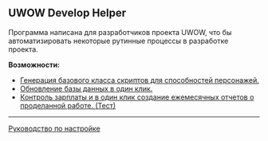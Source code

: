## UWOW Develop Helper

Программа написана для разработчиков проекта UWOW, что бы автоматизировать некоторые рутинные процессы в разработке проекта.

**Возможности:**

* [Генерация базового класса скриптов для способностей персонажей.](Docs/CodeGenerator/CodeGenerator.md)
* [Обновление базы данных в один клик.](Docs/DBUpdater/DB_Updater.md)
* [Контроль зарплаты и в один клик создание ежемесячных отчетов о проделанной работе. (Тест)](Docs/Salary/Salary.md)

---

[Руководство по настройке](Docs/Settings/Settings.md)



